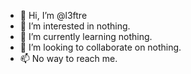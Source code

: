 - 👋 Hi, I’m @l3ftre
- 👀 I’m interested in nothing.
- 🌱 I’m currently learning nothing.
- 💞️ I’m looking to collaborate on nothing.
- 📫 No way to reach me.

<!---
l3ftre/l3ftre is a ✨ special ✨ repository because its `README.md` (this file) appears on your GitHub profile.
You can click the Preview link to take a look at your changes.
--->
